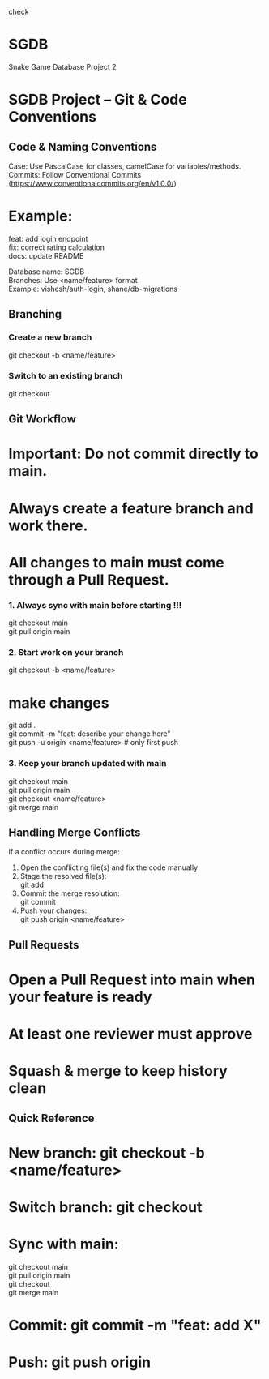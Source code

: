check

# SGDB

Snake Game Database Project 2

# SGDB Project – Git & Code Conventions

## Code & Naming Conventions

Case: Use PascalCase for classes, camelCase for variables/methods.  
Commits: Follow Conventional Commits (https://www.conventionalcommits.org/en/v1.0.0/)

# Example:

feat: add login endpoint  
fix: correct rating calculation  
docs: update README

Database name: SGDB  
Branches: Use <name/feature> format  
Example: vishesh/auth-login, shane/db-migrations

## Branching

### Create a new branch

git checkout -b <name/feature>

### Switch to an existing branch

git checkout <branchname>

## Git Workflow

# Important: Do not commit directly to main.

# Always create a feature branch and work there.

# All changes to main must come through a Pull Request.

### 1. Always sync with main before starting !!!

git checkout main  
git pull origin main

### 2. Start work on your branch

git checkout -b <name/feature>

# make changes

git add .  
git commit -m "feat: describe your change here"  
git push -u origin <name/feature> # only first push

### 3. Keep your branch updated with main

git checkout main  
git pull origin main  
git checkout <name/feature>  
git merge main

## Handling Merge Conflicts

If a conflict occurs during merge:

1. Open the conflicting file(s) and fix the code manually
2. Stage the resolved file(s):  
   git add <file>
3. Commit the merge resolution:  
   git commit
4. Push your changes:  
   git push origin <name/feature>

## Pull Requests

# Open a Pull Request into main when your feature is ready

# At least one reviewer must approve

# Squash & merge to keep history clean

## Quick Reference

# New branch: git checkout -b <name/feature>

# Switch branch: git checkout <branch>

# Sync with main:

git checkout main  
git pull origin main  
git checkout <branch>  
git merge main

# Commit: git commit -m "feat: add X"

# Push: git push origin <branch>
